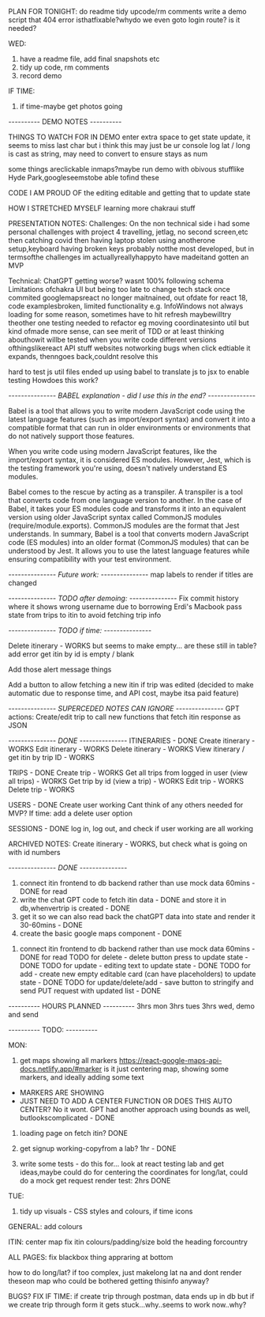 PLAN FOR TONIGHT:
do readme
tidy upcode/rm comments
write a demo script
that 404 error isthatfixable?whydo we even goto login route? is it needed?

WED:
1. have a readme file, add final snapshots etc
1. tidy up code, rm comments
1. record demo

IF TIME:
1. if time-maybe get photos going





*-*-*-*-*-*-*-*-*-*-
DEMO NOTES
*-*-*-*-*-*-*-*-*-*-

THINGS TO WATCH FOR IN DEMO
enter extra space to get state update, it seems to miss last char but i think this may just be ur console log 
lat / long is cast as string, may need to convert to ensure stays as num

some things areclickable inmaps?maybe run demo with obivous stufflike Hyde Park,googleseemstobe able tofind these 

CODE I AM PROUD OF
the editing editable and getting that to update state


HOW I STRETCHED MYSELF
learning more chakraui stuff


PRESENTATION NOTES:
Challenges: 
On the non  technical side i had some personal challenges with project 4
travelling, jetlag, no second screen,etc
then catching covid
then having laptop stolen
using anotherone setup,keyboard having broken keys
probably notthe most developed, but in termsofthe challenges im actuallyreallyhappyto have madeitand gotten an MVP


Technical:
ChatGPT
getting worse? wasnt 100% following schema 
Limitations ofchakra UI but being too late to change tech stack once commited
googlemapsreact no longer maitnained, out ofdate for react 18, code examplesbroken, limited functionality e.g. InfoWindows
not always loading for some reason, sometimes have to hit refresh
maybewilltry theother one
testing needed to refactor eg moving coordinatesinto util but kind ofmade more sense, can see merit of TDD or at least thinking abouthowit willbe tested when you write code
different versions ofthingslikereact 
API stuff websites notworking
bugs
when click edtiable it expands, thenngoes back,couldnt resolve this

hard to test js util files
ended up using babel to translate js to jsx to enable testing
Howdoes this work?


*-*-*-*-*-*-*-*-*-*-*-*-*-*-*-
BABEL explanation - did I use this in the end?
*-*-*-*-*-*-*-*-*-*-*-*-*-*-*-

Babel is a tool that allows you to write modern JavaScript code using the latest language features (such as import/export syntax) and convert it into a compatible format that can run in older environments or environments that do not natively support those features.

When you write code using modern JavaScript features, like the import/export syntax, it is considered ES modules. However, Jest, which is the testing framework you're using, doesn't natively understand ES modules.

Babel comes to the rescue by acting as a transpiler. A transpiler is a tool that converts code from one language version to another. In the case of Babel, it takes your ES modules code and transforms it into an equivalent version using older JavaScript syntax called CommonJS modules (require/module.exports). CommonJS modules are the format that Jest understands.
In summary, Babel is a tool that converts modern JavaScript code (ES modules) into an older format (CommonJS modules) that can be understood by Jest. It allows you to use the latest language features while ensuring compatibility with your test environment.


*-*-*-*-*-*-*-*-*-*-*-*-*-*-*-
Future work:
*-*-*-*-*-*-*-*-*-*-*-*-*-*-*-
map labels to render if titles are changed
 

*-*-*-*-*-*-*-*-*-*-*-*-*-*-*-
TODO after demoing:
*-*-*-*-*-*-*-*-*-*-*-*-*-*-*-
Fix commit history where it shows wrong username due to borrowing Erdi's Macbook
pass state from trips to itin to avoid fetching trip info


*-*-*-*-*-*-*-*-*-*-*-*-*-*-*-
TODO if time:
*-*-*-*-*-*-*-*-*-*-*-*-*-*-*-

Delete itinerary - WORKS but seems to make empty... are these still in table? add error get itin by id is empty / blank

Add those alert message things

Add a button to allow fetching a new itin if trip was edited (decided to make automatic due to response time, and API cost, maybe itsa paid feature)



*-*-*-*-*-*-*-*-*-*-*-*-*-*-*-
SUPERCEDED NOTES CAN IGNORE
*-*-*-*-*-*-*-*-*-*-*-*-*-*-*-
GPT actions:
Create/edit trip to call new functions that fetch itin response as JSON


*-*-*-*-*-*-*-*-*-*-*-*-*-*-*-
DONE
*-*-*-*-*-*-*-*-*-*-*-*-*-*-*-
ITINERARIES - DONE 
Create itinerary - WORKS
Edit itinerary - WORKS 
Delete itinerary - WORKS 
View itinerary / get itin by trip ID - WORKS 

TRIPS - DONE
Create trip - WORKS
Get all trips from logged in user (view all trips) - WORKS
Get trip by id (view a trip) - WORKS
Edit trip - WORKS
Delete trip - WORKS


USERS - DONE
Create user working 
Cant think of any others needed for MVP?
If time: add a delete user option


SESSIONS - DONE
log in, log out, and check if user working are all working

ARCHIVED NOTES:
Create itinerary - WORKS, but check what is going on with id numbers

*-*-*-*-*-*-*-*-*-*-*-*-*-*-*-
DONE
*-*-*-*-*-*-*-*-*-*-*-*-*-*-*-

<!-- HAD DONE - ALL DONE -->
1. connect itin frontend to db backend rather than use mock data 60mins - DONE for read
2. write the chat GPT code to fetch itin data -  DONE
and store it in db,whenvertrip is created - DONE
3. get it so we can also read back the chatGPT data into state and render it 30-60mins - DONE
4. create the basic google maps component - DONE
<!-- HAD NOT DONE -->
1. connect itin frontend to db backend rather than use mock data 60mins - DONE for read
TODO for delete - delete button press to update state - DONE 
TODO for update - editing text to update state - DONE 
TODO for add - create new empty editable card (can have placeholders) to update state - DONE
TODO for update/delete/add - save button to stringify and send PUT request with updated list - DONE 

*-*-*-*-*-*-*-*-*-*-
HOURS PLANNED
*-*-*-*-*-*-*-*-*-*-
3hrs mon
3hrs tues
3hrs wed, demo and send


*-*-*-*-*-*-*-*-*-*-
TODO:
*-*-*-*-*-*-*-*-*-*-

MON:
1. get maps showing all markers
https://react-google-maps-api-docs.netlify.app/#marker
is it just centering map, showing some markers, and ideally adding some text 
- MARKERS ARE SHOWING
- JUST NEED TO ADD A CENTER FUNCTION OR DOES THIS AUTO CENTER? No it wont. GPT had another approach using bounds as well, butlookscomplicated - DONE

1. loading page on fetch itin? DONE 

1. get signup working-copyfrom a lab? 1hr - DONE

1. write some tests - do this for...  look at react testing lab and get ideas,maybe could do for centering the coordinates for long/lat, could do a mock get request render test: 2hrs DONE

TUE:
1. tidy up visuals - CSS styles and colours, if time icons

GENERAL:
add colours

ITIN:
center map
fix itin colours/padding/size
bold the heading forcountry 

ALL PAGES:
fix blackbox thing appraring at bottom



how to do long/lat? if too complex, just makelong lat na and dont render theseon map who could be bothered getting thisinfo anyway?

BUGS? FIX IF TIME:
if create trip through postman, data ends up in db
but if we create trip through form it gets stuck...why..seems to work now..why?

